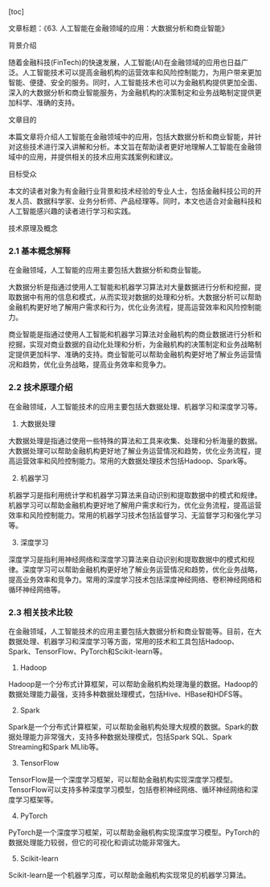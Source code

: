 
[toc]                    
                
                
文章标题：《63. 人工智能在金融领域的应用：大数据分析和商业智能》

背景介绍

随着金融科技(FinTech)的快速发展，人工智能(AI)在金融领域的应用也日益广泛。人工智能技术可以提高金融机构的运营效率和风险控制能力，为用户带来更加智能、便捷、安全的服务。同时，人工智能技术也可以为金融机构提供更加全面、深入的大数据分析和商业智能服务，为金融机构的决策制定和业务战略制定提供更加科学、准确的支持。

文章目的

本篇文章将介绍人工智能在金融领域中的应用，包括大数据分析和商业智能，并针对这些技术进行深入讲解和分析。本文旨在帮助读者更好地理解人工智能在金融领域中的应用，并提供相关的技术应用实践案例和建议。

目标受众

本文的读者对象为有金融行业背景和技术经验的专业人士，包括金融科技公司的开发人员、数据科学家、业务分析师、产品经理等。同时，本文也适合对金融科技和人工智能感兴趣的读者进行学习和实践。

技术原理及概念

### 2.1 基本概念解释

在金融领域，人工智能的应用主要包括大数据分析和商业智能。

大数据分析是指通过使用人工智能和机器学习算法对大量数据进行分析和挖掘，提取数据中有用的信息和模式，从而实现对数据的处理和分析。大数据分析可以帮助金融机构更好地了解用户需求和行为，优化业务流程，提高运营效率和风险控制能力。

商业智能是指通过使用人工智能和机器学习算法对金融机构的商业数据进行分析和挖掘，实现对商业数据的自动化处理和分析，为金融机构的决策制定和业务战略制定提供更加科学、准确的支持。商业智能可以帮助金融机构更好地了解业务运营情况和趋势，优化业务战略，提高业务效率和竞争力。

### 2.2 技术原理介绍

在金融领域，人工智能技术的应用主要包括大数据处理、机器学习和深度学习等。

1. 大数据处理

大数据处理是指通过使用一些特殊的算法和工具来收集、处理和分析海量的数据。大数据处理可以帮助金融机构更好地了解业务运营情况和趋势，优化业务流程，提高运营效率和风险控制能力。常用的大数据处理技术包括Hadoop、Spark等。

2. 机器学习

机器学习是指利用统计学和机器学习算法来自动识别和提取数据中的模式和规律。机器学习可以帮助金融机构更好地了解用户需求和行为，优化业务流程，提高运营效率和风险控制能力。常用的机器学习技术包括监督学习、无监督学习和强化学习等。

3. 深度学习

深度学习是指利用神经网络和深度学习算法来自动识别和提取数据中的模式和规律。深度学习可以帮助金融机构更好地了解业务运营情况和趋势，优化业务战略，提高业务效率和竞争力。常用的深度学习技术包括深度神经网络、卷积神经网络和循环神经网络等。

### 2.3 相关技术比较

在金融领域，人工智能技术的应用主要包括大数据分析和商业智能等。目前，在大数据处理、机器学习和深度学习等方面，常用的技术和工具包括Hadoop、Spark、TensorFlow、PyTorch和Scikit-learn等。

1. Hadoop

Hadoop是一个分布式计算框架，可以帮助金融机构处理海量的数据。Hadoop的数据处理能力最强，支持多种数据处理模式，包括Hive、HBase和HDFS等。

2. Spark

Spark是一个分布式计算框架，可以帮助金融机构处理大规模的数据。Spark的数据处理能力非常强大，支持多种数据处理模式，包括Spark SQL、Spark Streaming和Spark MLlib等。

3. TensorFlow

TensorFlow是一个深度学习框架，可以帮助金融机构实现深度学习模型。TensorFlow可以支持多种深度学习模型，包括卷积神经网络、循环神经网络和深度学习框架等。

4. PyTorch

PyTorch是一个深度学习框架，可以帮助金融机构实现深度学习模型。PyTorch的数据处理能力较弱，但它的可视化和调试功能非常强大。

5. Scikit-learn

Scikit-learn是一个机器学习库，可以帮助金融机构实现常见的机器学习算法。


